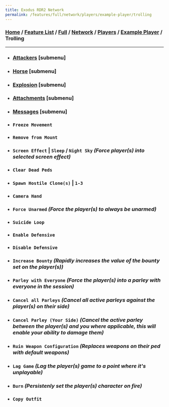 ```yaml
---
title: Exodus RDR2 Network
permalink: /features/full/network/players/example-player/trolling
---
```

### [Home](/) / [Feature List](/features) / [Full](/features/full) / [Network](/features/full/network) / [Players](/features/full/network/players) / [Example Player](/features/full/network/players/example-player) / Trolling
---
- ### [Attackers](trolling/attackers) [submenu]
- ### [Horse](trolling/horse) [submenu]
- ### [Explosion](trolling/explosion) [submenu]
- ### [Attachments](trolling/attachments) [submenu]
- ### [Messages](trolling/messages) [submenu]
- ### `Freeze Movement`
- ### `Remove from Mount`
- ### `Screen Effect` | `Sleep` / `Night Sky` *(Force player(s) into selected screen effect)*
- ### `Clear Dead Peds`
- ### `Spawn Hostile Clone(s)` | `1-3`
- ### `Camera Hand`
- ### `Force Unarmed` *(Force the player(s) to always be unarmed)*
- ### `Suicide Loop`
- ### `Enable Defensive`
- ### `Disable Defensive`
- ### `Increase Bounty` *(Rapidly increases the value of the bounty set on the player(s))*
- ### `Parley with Everyone` *(Force the player(s) into a parley with everyone in the session)*
- ### `Cancel all Parleys` *(Cancel all active parleys against the player(s) on their side)*
- ### `Cancel Parley (Your Side)` *(Cancel the active parley between the player(s) and you where applicable, this will enable your ability to damage them)*
- ### `Ruin Weapon Configuration` *(Replaces weapons on their ped with default weapons)*
- ### `Lag Game` *(Lag the player(s) game to a point where it's unplayable)*
- ### `Burn` *(Persistenly set the player(s) character on fire)*
- ### `Copy Outfit`
